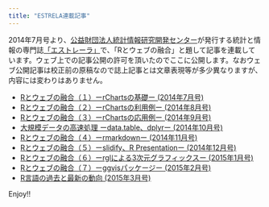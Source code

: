 ```yaml
---
title: "ESTRELA連載記事"
---
```


2014年7月号より、[公益財団法人統計情報研究開発センター](http://www.sinfonica.or.jp/)が発行する統計と情報の専門誌[「エストレーラ」](http://www.sinfonica.or.jp/kanko/estrela/estrela.htm)で、「Rとウェブの融合」と題して記事を連載しています。ウェブ上での記事公開の許可を頂いたのでここに公開します。なおウェブ公開記事は校正前の原稿なので誌上記事とは文章表現等が多少異なりますが、内容には変わりはありません。

- [Rとウェブの融合（１）ーrChartsの基礎ー (2014年7月号)](201407/index.html)
- [Rとウェブの融合（２）ーrChartsの利用例ー (2014年8月号)](201408/index.html)
- [Rとウェブの融合（３）ーrChartsの応用例ー (2014年9月号)](201409/index.html)
- [大規模データの高速処理 ーdata.table、dplyrー (2014年10月号)](201410/index.html)
- [Rとウェブの融合（４）ーrmarkdownー (2014年11月号)](201411/index.html)
- [Rとウェブの融合（５）ーslidify、R Presentationー (2014年12月号)](201412/index.html)
- [Rとウェブの融合（６）ーrglによる3次元グラフィックスー (2015年1月号)](201501/index.html)
- [Rとウェブの融合（７）ーggvisパッケージー (2015年2月号)](201502/index.html)
- [R言語の過去と最新の動向 (2015年3月号)](201503/index.html)

Enjoy!!
